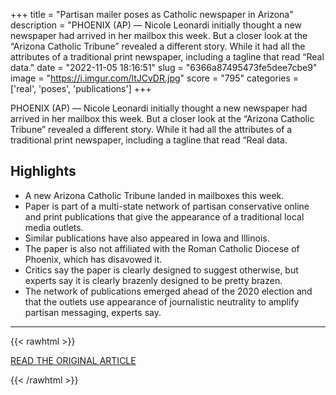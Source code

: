 +++
title = "Partisan mailer poses as Catholic newspaper in Arizona"
description = "PHOENIX (AP) — Nicole Leonardi initially thought a new newspaper had arrived in her mailbox this week. But a closer look at the “Arizona Catholic Tribune” revealed a different story. While it had all the attributes of a traditional print newspaper, including a tagline that read “Real data."
date = "2022-11-05 18:16:51"
slug = "6366a87495473fe5dee7cbe9"
image = "https://i.imgur.com/ltJCvDR.jpg"
score = "795"
categories = ['real', 'poses', 'publications']
+++

PHOENIX (AP) — Nicole Leonardi initially thought a new newspaper had arrived in her mailbox this week. But a closer look at the “Arizona Catholic Tribune” revealed a different story. While it had all the attributes of a traditional print newspaper, including a tagline that read “Real data.

## Highlights

- A new Arizona Catholic Tribune landed in mailboxes this week.
- Paper is part of a multi-state network of partisan conservative online and print publications that give the appearance of a traditional local media outlets.
- Similar publications have also appeared in Iowa and Illinois.
- The paper is also not affiliated with the Roman Catholic Diocese of Phoenix, which has disavowed it.
- Critics say the paper is clearly designed to suggest otherwise, but experts say it is clearly brazenly designed to be pretty brazen.
- The network of publications emerged ahead of the 2020 election and that the outlets use appearance of journalistic neutrality to amplify partisan messaging, experts say.

---

{{< rawhtml >}}
  <p class="article-category">
    <a target="_blank" href="https://apnews.com/article/2022-midterm-elections-religion-arizona-phoenix-newspapers-a86b9055979e785bfe5af76cfb4def32">READ THE ORIGINAL ARTICLE</a>
  </p>
{{< /rawhtml >}}
